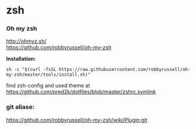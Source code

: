 
# zsh

### Oh my zsh

http://ohmyz.sh/  
https://github.com/robbyrussell/oh-my-zsh

__Installation:__

    sh -c "$(curl -fsSL https://raw.githubusercontent.com/robbyrussell/oh-my-zsh/master/tools/install.sh)"

find zsh-config and used theme at https://github.com/pred2k/dotfiles/blob/master/zshrc.symlink

### git aliase:

https://github.com/robbyrussell/oh-my-zsh/wiki/Plugin:git
